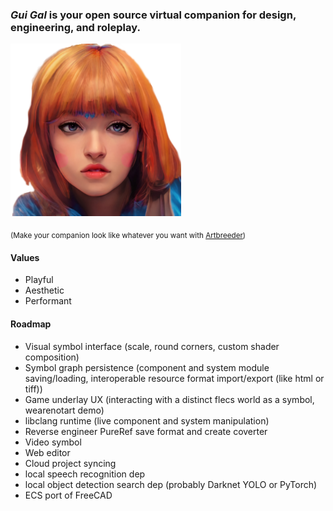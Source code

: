 ### ***Gui Gal*** is your open source virtual companion for design, engineering, and roleplay.
![](./res/img/gui_small_icon.png)

<sub>(Make your companion look like whatever you want with [Artbreeder](https://www.artbreeder.com/i?k=9584f4c4da5e3870fedd5c02c676 "Artbreeder"))</sub>

#### Values
* Playful
* Aesthetic
* Performant

#### Roadmap
* Visual symbol interface (scale, round corners, custom shader composition)
* Symbol graph persistence (component and system module saving/loading, interoperable resource format import/export (like html or tiff))
* Game underlay UX (interacting with a distinct flecs world as a symbol, wearenotart demo)
* libclang runtime (live component and system manipulation)
* Reverse engineer PureRef save format and create coverter
* Video symbol
* Web editor
* Cloud project syncing
* local speech recognition dep
* local object detection search dep (probably Darknet YOLO or PyTorch)
* ECS port of FreeCAD
